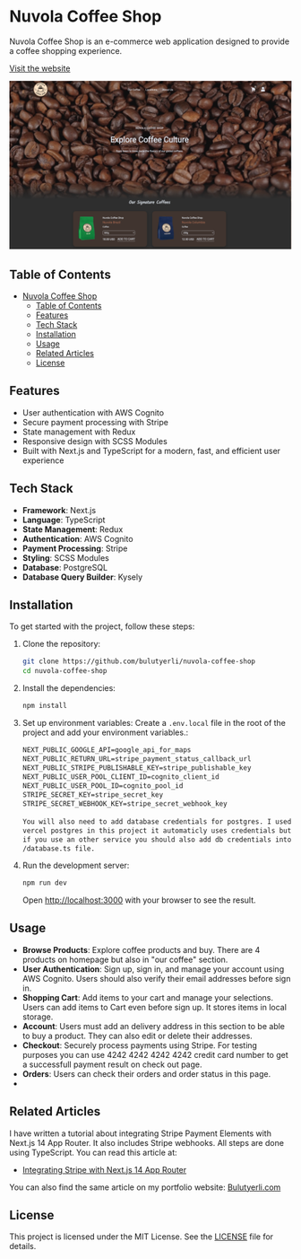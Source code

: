 # Nuvola Coffee Shop

Nuvola Coffee Shop is an e-commerce web application designed to provide a coffee shopping experience.

[Visit the website](https://www.nuvolacoffee.store)

![Nuvola Coffee Shop Homepage](public/images/homepage.png)

## Table of Contents

- [Nuvola Coffee Shop](#nuvola-coffee-shop)
  - [Table of Contents](#table-of-contents)
  - [Features](#features)
  - [Tech Stack](#tech-stack)
  - [Installation](#installation)
  - [Usage](#usage)
  - [Related Articles](#related-articles)
  - [License](#license)

## Features

- User authentication with AWS Cognito
- Secure payment processing with Stripe
- State management with Redux
- Responsive design with SCSS Modules
- Built with Next.js and TypeScript for a modern, fast, and efficient user experience

## Tech Stack

- **Framework**: Next.js
- **Language**: TypeScript
- **State Management**: Redux
- **Authentication**: AWS Cognito
- **Payment Processing**: Stripe
- **Styling**: SCSS Modules
- **Database**: PostgreSQL
- **Database Query Builder**: Kysely

## Installation

To get started with the project, follow these steps:

1. Clone the repository:

   ```bash
   git clone https://github.com/bulutyerli/nuvola-coffee-shop
   cd nuvola-coffee-shop
   ```

2. Install the dependencies:

   ```bash
   npm install
   ```

3. Set up environment variables:
   Create a `.env.local` file in the root of the project and add your environment variables.:

   ```env
   NEXT_PUBLIC_GOOGLE_API=google_api_for_maps
   NEXT_PUBLIC_RETURN_URL=stripe_payment_status_callback_url
   NEXT_PUBLIC_STRIPE_PUBLISHABLE_KEY=stripe_publishable_key
   NEXT_PUBLIC_USER_POOL_CLIENT_ID=cognito_client_id
   NEXT_PUBLIC_USER_POOL_ID=cognito_pool_id
   STRIPE_SECRET_KEY=stripe_secret_key
   STRIPE_SECRET_WEBHOOK_KEY=stripe_secret_webhook_key

   You will also need to add database credentials for postgres. I used vercel postgres in this project it automaticly uses credentials but if you use an other service you should also add db credentials into /database.ts file.
   ```

4. Run the development server:

   ```bash
   npm run dev
   ```

   Open [http://localhost:3000](http://localhost:3000) with your browser to see the result.

## Usage

- **Browse Products**: Explore coffee products and buy. There are 4 products on homepage but also in "our coffee" section.
- **User Authentication**: Sign up, sign in, and manage your account using AWS Cognito. Users should also verify their email addresses before sign in.
- **Shopping Cart**: Add items to your cart and manage your selections. Users can add items to Cart even before sign up. It stores items in local storage.
- **Account**: Users must add an delivery address in this section to be able to buy a product. They can also edit or delete their addresses.
- **Checkout**: Securely process payments using Stripe. For testing purposes you can use 4242 4242 4242 4242 credit card number to get a successfull payment result on check out page.
- **Orders**: Users can check their orders and order status in this page.
-

## Related Articles

I have written a tutorial about integrating Stripe Payment Elements with Next.js 14 App Router. It also includes Stripe webhooks. All steps are done using TypeScript. You can read this article at:

- [Integrating Stripe with Next.js 14 App Router](https://medium.com/stackademic/integrating-stripe-payment-elements-with-next-js-14-app-router-webhooks-typescript-4d6eb7710c40)

You can also find the same article on my portfolio website: [Bulutyerli.com](https://www.bulutyerli.com)

## License

This project is licensed under the MIT License. See the [LICENSE](LICENSE) file for details.
